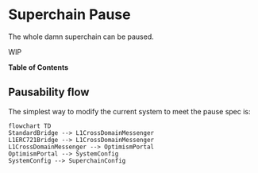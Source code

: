 # Superchain Pause

The whole damn superchain can be paused.

WIP

<!-- START doctoc generated TOC please keep comment here to allow auto update -->
<!-- DON'T EDIT THIS SECTION, INSTEAD RE-RUN doctoc TO UPDATE -->
**Table of Contents**

<!-- END doctoc generated TOC please keep comment here to allow auto update -->

## Pausability flow

The simplest way to modify the current system to meet the pause spec is:

```mermaid
flowchart TD
StandardBridge --> L1CrossDomainMessenger
L1ERC721Bridge --> L1CrossDomainMessenger
L1CrossDomainMessenger --> OptimismPortal
OptimismPortal --> SystemConfig
SystemConfig --> SuperchainConfig
